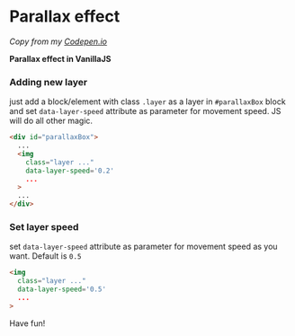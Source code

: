 # Parallax effect
_Copy from my [Codepen.io](https://codepen.io/karasev/pen/OgZwdr)_

**Parallax effect in VanillaJS**

### Adding new layer

just add a block/element with class `.layer` as a layer in `#parallaxBox` block and set `data-layer-speed` attribute as parameter for movement speed. JS will do all other magic.

```html
<div id="parallaxBox">
  ...
  <img
    class="layer ..."
    data-layer-speed='0.2'
    ...
  >
  ...
</div>
```

### Set layer speed

set `data-layer-speed` attribute as parameter for movement speed as you want. Default is `0.5`

```html
<img
  class="layer ..."
  data-layer-speed='0.5'
  ...
>
```

Have fun!
